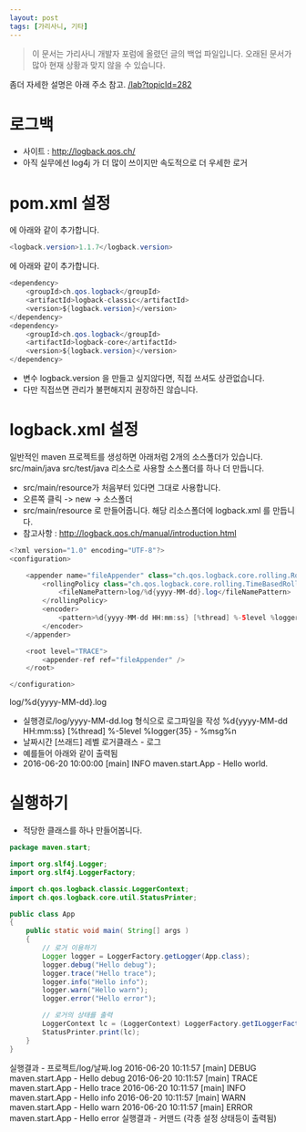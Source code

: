 ```yaml
---
layout: post
tags: [가리사니, 기타]
---
```


> 이 문서는 가리사니 개발자 포럼에 올렸던 글의 백업 파일입니다.
오래된 문서가 많아 현재 상황과 맞지 않을 수 있습니다.


좀더 자세한 설명은 아래 주소 참고.
[/lab?topicId=282](/lab?topicId=282)

# 로그백
- 사이트 : http://logback.qos.ch/
- 아직 실무에선 log4j 가 더 많이 쓰이지만 속도적으로 더 우세한 로거


# pom.xml 설정
<properties> 에 아래와 같이 추가합니다.
``` java
<logback.version>1.1.7</logback.version>
```
<dependencies> 에 아래와 같이 추가합니다.
``` java
<dependency>
	<groupId>ch.qos.logback</groupId>
	<artifactId>logback-classic</artifactId>
	<version>${logback.version}</version>
</dependency>
<dependency>
	<groupId>ch.qos.logback</groupId>
	<artifactId>logback-core</artifactId>
	<version>${logback.version}</version>
</dependency>
```
- 변수 logback.version 을 만들고 싶지않다면, 직접 쓰셔도 상관없습니다.
- 다만 직접쓰면 관리가 불편해지지 권장하진 않습니다.


# logback.xml 설정
일반적인 maven 프로젝트를 생성하면 아래처럼 2개의 소스폴더가 있습니다.
src/main/java
src/test/java
리소스로 사용할 소스폴더를 하나 더 만듭니다.
- src/main/resource가 처음부터 있다면 그대로 사용합니다.
- 오른쪽 클릭 -> new -> 소스폴더
- src/main/resource 로 만들어줍니다.
해당 리소스폴더에 logback.xml 를 만듭니다.
- 참고사항 : http://logback.qos.ch/manual/introduction.html
``` java
<?xml version="1.0" encoding="UTF-8"?>
<configuration>

	<appender name="fileAppender" class="ch.qos.logback.core.rolling.RollingFileAppender">
		<rollingPolicy class="ch.qos.logback.core.rolling.TimeBasedRollingPolicy">
			<fileNamePattern>log/%d{yyyy-MM-dd}.log</fileNamePattern>
		</rollingPolicy>
		<encoder>
			<pattern>%d{yyyy-MM-dd HH:mm:ss} [%thread] %-5level %logger{35} - %msg%n</pattern>
		</encoder>
	</appender>

	<root level="TRACE">
		<appender-ref ref="fileAppender" />
	</root>

</configuration>
```
<fileNamePattern>log/%d{yyyy-MM-dd}.log</fileNamePattern>
- 실행경로/log/yyyy-MM-dd.log 형식으로 로그파일을 작성
<pattern>%d{yyyy-MM-dd HH:mm:ss} [%thread] %-5level %logger{35} - %msg%n</pattern>
- 날짜시간 [쓰래드] 레벨 로거클래스 - 로그
- 예를들어 아래와 같이 출력됨
- 2016-06-20 10:00:00 [main] INFO  maven.start.App - Hello world.


# 실행하기
- 적당한 클래스를 하나 만들어봅니다.
``` java
package maven.start;

import org.slf4j.Logger;
import org.slf4j.LoggerFactory;

import ch.qos.logback.classic.LoggerContext;
import ch.qos.logback.core.util.StatusPrinter;

public class App
{
    public static void main( String[] args )
    {
    	// 로거 이용하기
    	Logger logger = LoggerFactory.getLogger(App.class);
    	logger.debug("Hello debug");
    	logger.trace("Hello trace");
    	logger.info("Hello info");
    	logger.warn("Hello warn");
    	logger.error("Hello error");

        // 로거의 상태를 출력
        LoggerContext lc = (LoggerContext) LoggerFactory.getILoggerFactory();
        StatusPrinter.print(lc);
    }
}
```
실행결과 - 프로젝트/log/날짜.log
2016-06-20 10:11:57 [main] DEBUG maven.start.App - Hello debug
2016-06-20 10:11:57 [main] TRACE maven.start.App - Hello trace
2016-06-20 10:11:57 [main] INFO  maven.start.App - Hello info
2016-06-20 10:11:57 [main] WARN  maven.start.App - Hello warn
2016-06-20 10:11:57 [main] ERROR maven.start.App - Hello error
실행결과 - 커맨드
(각종 설정 상태등이 출력됨)